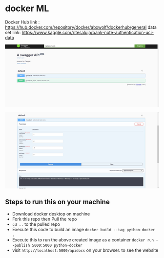 # docker ML
Docker Hub link : https://hub.docker.com/repository/docker/abxwolf/dockerhub/general
data set link: https://www.kaggle.com/ritesaluja/bank-note-authentication-uci-data

<p align="center">
  <img width="auto" height="auto" src="/images/docker-1.jpg">
</p>

<p align="center">
  <img width="auto" height="auto" src="/images/docker-2.jpg">
</p>

## Steps to run this on your machine

- Download docker desktop on machine </br>
- Fork this repo then Pull the repo </br>
- `cd ..` to the pulled repo
- Execute this code to build an image 
  `docker build --tag python-docker .`</br>
- Execute this to run the above created image as a container
   `docker run --publish 5000:5000 python-docker` </br>
- visit `http://localhost:5000/apidocs` on your browser. to see the website
